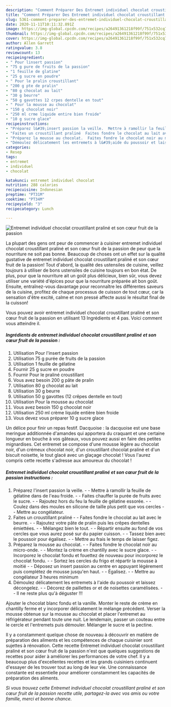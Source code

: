 ```yaml
---
description: "Comment Préparer Des Entremet individuel chocolat croustillant praliné et son cœur fruit de la passion"
title: "Comment Préparer Des Entremet individuel chocolat croustillant praliné et son cœur fruit de la passion"
slug: 5361-comment-preparer-des-entremet-individuel-chocolat-croustillant-praline-et-son-cour-fruit-de-la-passion
date: 2020-11-11T10:11:32.891Z
image: https://img-global.cpcdn.com/recipes/a26491361218f99f/751x532cq70/entremet-individuel-chocolat-croustillant-praline-et-son-coeur-fruit-de-la-passion-photo-principale-de-la-recette.jpg
thumbnail: https://img-global.cpcdn.com/recipes/a26491361218f99f/751x532cq70/entremet-individuel-chocolat-croustillant-praline-et-son-coeur-fruit-de-la-passion-photo-principale-de-la-recette.jpg
cover: https://img-global.cpcdn.com/recipes/a26491361218f99f/751x532cq70/entremet-individuel-chocolat-croustillant-praline-et-son-coeur-fruit-de-la-passion-photo-principale-de-la-recette.jpg
author: Allen Garrett
ratingvalue: 3.8
reviewcount: 13
recipeingredient:
- " Pour linsert passion"
- "75 g pure de fruits de la passion"
- "1 feuille de glatine"
- "25 g sucre en poudre"
- " Pour le pralin croustillant"
- "200 g pte de pralin"
- "80 g chocolat au lait"
- "30 g beurre"
- "50 g gavottes 12 crpes dentelle en tout"
- " Pour la mousse au chocolat"
- "150 g chocolat noir"
- "250 ml crme liquide entire bien froide"
- "10 g sucre glace"
recipeinstructions:
- "Préparez l&#39;insert passion la veille.  Mettre à ramollir la feuille de gélatine dans de l&#39;eau froide.  Faites chauffer la purée de fruits avec le sucre.  Rajoutez hors du feu la feuille de gélatine essorée.  Coulez dans des moules en silicone de taille plus petit que vos cercles  Mettre au congélateur."
- "Faites un croustillant praliné  Faites fondre le chocolat au lait avec le beurre.  Rajoutez votre pâte de pralin puis les crêpes dentelles émiettées.  Mélangez bien le tout.  Répartir ensuite au fond de vos cercles que vous aurez posé sur du papier cuisson.  Tassez bien avec le poussoir pour égalisez.  Mettre au frais le temps de laisser figez."
- "Préparez la mousse au chocolat.  Faites fondre le chocolat noir au micro-onde.  Montez la crème en chantilly avec le sucre glace.  Incorporez le chocolat fondu et fouettez de nouveau pour incorporez le chocolat fondu.  Sortez les cercles du frigo et répartir la mousse à moitié  Déposez un insert passion au centre en appuyant légèrement puis complétez de mousse jusqu&#39;en haut.  Égalisez.  Mettre au congélateur 3 heures minimum"
- "Démoulez délicatement les entremets à l&#39;aide du poussoir et laissez décongelez.  Décorez de paillettes or et de noisettes caramélisées.  Il ne reste plus qu&#39;à déguster !!!"
categories:
- Resep
tags:
- entremet
- individuel
- chocolat

katakunci: entremet individuel chocolat 
nutrition: 288 calories
recipecuisine: Indonesian
preptime: "PT31M"
cooktime: "PT34M"
recipeyield: "3"
recipecategory: Lunch

---
```



![Entremet individuel chocolat croustillant praliné et son cœur fruit de la passion](https://img-global.cpcdn.com/recipes/a26491361218f99f/751x532cq70/entremet-individuel-chocolat-croustillant-praline-et-son-coeur-fruit-de-la-passion-photo-principale-de-la-recette.jpg)

La plupart des gens ont peur de commencer à cuisiner entremet individuel chocolat croustillant praliné et son cœur fruit de la passion de peur que la nourriture ne soit pas bonne. Beaucoup de choses ont un effet sur la qualité gustative de entremet individuel chocolat croustillant praliné et son cœur fruit de la passion! Tout d'abord, la qualité des ustensiles de cuisine, veillez toujours à utiliser de bons ustensiles de cuisine toujours en bon état. De plus, pour que la nourriture ait un goût plus délicieux, bien sûr, vous devez utiliser une variété d'épices pour que la nourriture préparée ait bon goût. Ensuite, entraînez-vous davantage pour reconnaître les différentes saveurs de la cuisine, profitez de chaque processus de cuisson de tout cœur, car la sensation d'être excité, calme et non pressé affecte aussi le résultat final de la cuisson!

<!--inarticleads1-->

Vous pouvez avoir entremet individuel chocolat croustillant praliné et son cœur fruit de la passion en utilisant 13 Ingrédients et 4 pas. Voici comment vous atteindre il.

##### Ingrédients de entremet individuel chocolat croustillant praliné et son cœur fruit de la passion :

1. Utilisation  Pour l&#39;insert passion
1. Utilisation 75 g purée de fruits de la passion
1. Utilisation 1 feuille de gélatine
1. Fournir 25 g sucre en poudre
1. Fournir  Pour le praliné croustillant
1. Vous avez besoin 200 g pâte de pralin
1. Utilisation 80 g chocolat au lait
1. Utilisation 30 g beurre
1. Utilisation 50 g gavottes (12 crêpes dentelle en tout)
1. Utilisation  Pour la mousse au chocolat
1. Vous avez besoin 150 g chocolat noir
1. Utilisation 250 ml crème liquide entière bien froide
1. Vous devez vous préparer 10 g sucre glace


Un délice pour finir un repas festif. Dacquoise : la dacquoise est une base meringue additionnée d&#39;amandes qui apportera du craquant et une certaine longueur en bouche à vos gâteaux, vous pouvez aussi en faire des petites mignardises. Cet entremet se compose d&#39;une mousse lègère au chocolat noir, d&#39;un crémeux chocolat noir, d&#39;un croustillant chocolat praliné et d&#39;un biscuit noisette, le tout glacé avec un glaçage chocolat ! Vous l&#39;aurez compris cette recette s&#39;adresse aux amoureux du chocolat ! 

<!--inarticleads2-->

##### Entremet individuel chocolat croustillant praliné et son cœur fruit de la passion instructions :

1. Préparez l&#39;insert passion la veille. -  - Mettre à ramollir la feuille de gélatine dans de l&#39;eau froide. -  - Faites chauffer la purée de fruits avec le sucre. -  - Rajoutez hors du feu la feuille de gélatine essorée. -  - Coulez dans des moules en silicone de taille plus petit que vos cercles -  - Mettre au congélateur.
1. Faites un croustillant praliné -  - Faites fondre le chocolat au lait avec le beurre. -  - Rajoutez votre pâte de pralin puis les crêpes dentelles émiettées. -  - Mélangez bien le tout. -  - Répartir ensuite au fond de vos cercles que vous aurez posé sur du papier cuisson. -  - Tassez bien avec le poussoir pour égalisez. -  - Mettre au frais le temps de laisser figez.
1. Préparez la mousse au chocolat. -  - Faites fondre le chocolat noir au micro-onde. -  - Montez la crème en chantilly avec le sucre glace. -  - Incorporez le chocolat fondu et fouettez de nouveau pour incorporez le chocolat fondu. -  - Sortez les cercles du frigo et répartir la mousse à moitié -  - Déposez un insert passion au centre en appuyant légèrement puis complétez de mousse jusqu&#39;en haut. -  - Égalisez. -  - Mettre au congélateur 3 heures minimum
1. Démoulez délicatement les entremets à l&#39;aide du poussoir et laissez décongelez. -  - Décorez de paillettes or et de noisettes caramélisées. -  - Il ne reste plus qu&#39;à déguster !!!


Ajouter le chocolat blanc fondu et la vanille. Monter le reste de crème en chantilly ferme et y incorporer délicatement le mélange précédent. Verser la mousse obtenue sur la mousse au chocolat et placer l&#39;entremet au réfrigérateur pendant toute une nuit. Le lendemain, passer un couteau entre le cercle et l&#39;entremets puis démouler. Mélanger le sucre et la pectine. 

<!--inarticleads1-->

<p>
Il y a constamment quelque chose de nouveau à découvrir en matière de préparation des aliments et les compétences de chaque cuisinier sont sujettes à rénovation. Cette recette Entremet individuel chocolat croustillant praliné et son cœur fruit de la passion n'est que quelques suggestions de recettes pour aider à améliorer les performances de votre chef. Il y a beaucoup plus d'excellentes recettes et les grands cuisiniers continuent d'essayer de les trouver tout au long de leur vie. Une connaissance constante est essentielle pour améliorer constamment les capacités de préparation des aliments.
</p>

<p>
<i>Si vous trouvez cette Entremet individuel chocolat croustillant praliné et son cœur fruit de la passion recette utile, partagez-la avec vos amis ou votre famille, merci et bonne chance.</i>
</p>
